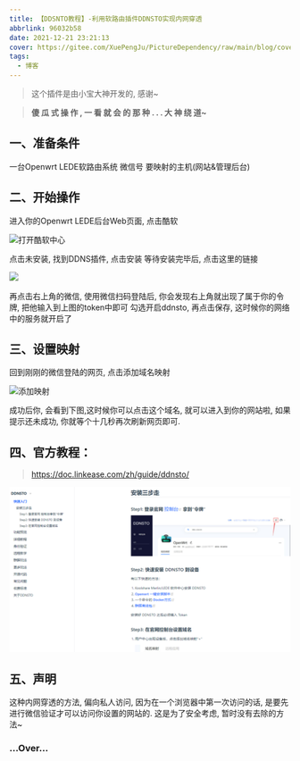```yaml
---
title: 【DDSNTO教程】-利用软路由插件DDNSTO实现内网穿透
abbrlink: 96032b58
date: 2021-12-21 23:21:13
cover: https://gitee.com/XuePengJu/PictureDependency/raw/main/blog/cover-01/4.png
tags:
  - 博客
---
```


> 这个插件是由小宝大神开发的, 感谢~

> **傻 瓜 式 操 作 , 一 看 就 会 的 那 种 . . . 大 神 绕 道~**

## 一、准备条件

一台Openwrt LEDE软路由系统
微信号
要映射的主机(网站&管理后台)

## 二、开始操作

进入你的Openwrt LEDE后台Web页面, 点击酷软

 ![打开酷软中心](https://img-blog.csdnimg.cn/img_convert/c22919ee98f8f3de883ba34fd536bf22.png) 

点击未安装, 找到DDNS插件, 点击安装
等待安装完毕后, 点击这里的链接

 ![](https://img-blog.csdnimg.cn/img_convert/6287cb29e71dc08ea16143ec925f4ba1.png) 


再点击右上角的微信, 使用微信扫码登陆后, 你会发现右上角就出现了属于你的令牌, 把他输入到上图的token中即可
勾选开启ddnsto, 再点击保存, 这时候你的网络中的服务就开启了
## 三、设置映射

回到刚刚的微信登陆的网页, 点击添加域名映射

 ![添加映射](https://img-blog.csdnimg.cn/img_convert/97d4a2e51b47a9d9aa7f392e98aab1b3.png) 


成功后你, 会看到下图,这时候你可以点击这个域名, 就可以进入到你的网站啦, 如果提示还未成功, 你就等个十几秒再次刷新网页即可.

## 四、官方教程：
> https://doc.linkease.com/zh/guide/ddnsto/

 ![]( /img/ddsnto_step.png) 


## 五、声明

这种内网穿透的方法, 偏向私人访问, 因为在一个浏览器中第一次访问的话, 是要先进行微信验证才可以访问你设置的网站的. 这是为了安全考虑, 暂时没有去除的方法~

### …Over…